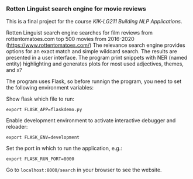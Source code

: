 ### Rotten Linguist search engine for movie reviews

This is a final project for the course _KIK-LG211 Building NLP Applications_.

Rotten Linguist search engine searches for film reviews from rottentomatoes.com top 500 movies from 2016-2020 (https://www.rottentomatoes.com/)
The relevance search engine provides options for an exact match and simple wildcard search.
The results are presented in a user interface. The program print snippets with NER (named entity) highlighting and generates plots for most used adjectives, themes, and x?


The program uses Flask, so before runnign the program, you need to set the following environment variables:

Show flask which file to run:

```
export FLASK_APP=flaskdemo.py
```

Enable development environment to activate interactive debugger and reloader:

```
export FLASK_ENV=development
```

Set the port in which to run the application, e.g.:

```
export FLASK_RUN_PORT=8000
```

Go to `localhost:8000/search` in your browser to see the website.
